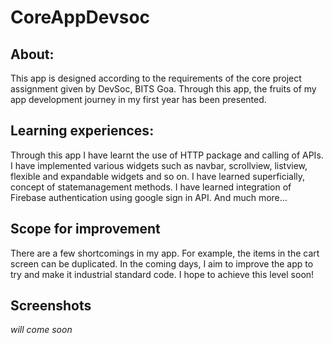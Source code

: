 # CoreAppDevsoc
 
 ## About:
 This app is designed according to the requirements of the core project assignment given by DevSoc, BITS Goa.
 Through this app, the fruits of my app development journey in my first year has been presented. 
 
 ## Learning experiences:
 Through this app I have learnt the use of HTTP package and calling of APIs. 
 I have implemented various widgets such as navbar, scrollview, listview, flexible and expandable widgets and so on.
 I have learned superficially, concept of statemanagement methods. 
 I have learned integration of Firebase authentication using google sign in API.
 And much more...
 
 ## Scope for improvement
 There are a few shortcomings in my app. For example, the items in the cart screen can be duplicated. In the coming days, I aim to improve the app to try and make it industrial standard code. I hope to achieve this level soon! 
 
 ## Screenshots
 *will come soon*
 
